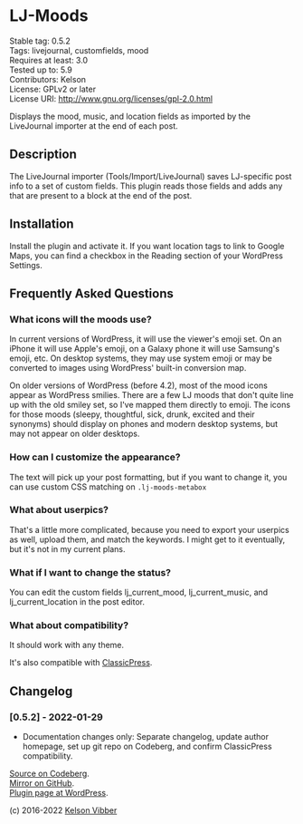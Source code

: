 # LJ-Moods

Stable tag: 0.5.2  
Tags: livejournal, customfields, mood  
Requires at least: 3.0  
Tested up to: 5.9  
Contributors: Kelson  
License: GPLv2 or later  
License URI: http://www.gnu.org/licenses/gpl-2.0.html

Displays the mood, music, and location fields as imported by the LiveJournal importer at the end of each post.

## Description

The LiveJournal importer (Tools/Import/LiveJournal) saves LJ-specific post info to a set of custom fields. This plugin reads those fields and adds any that are present to a block at the end of the post.

## Installation

Install the plugin and activate it. If you want location tags to link to Google Maps, you can find a checkbox in the Reading section of your WordPress Settings.

## Frequently Asked Questions

### What icons will the moods use?

In current versions of WordPress, it will use the viewer's emoji set. On an iPhone it will use Apple's emoji, on a Galaxy phone it will use Samsung's emoji, etc. On desktop systems, they may use system emoji or may be converted to images using WordPress' built-in conversion map.

On older versions of WordPress (before 4.2), most of the mood icons appear as WordPress smilies. There are a few LJ moods that don't quite line up with the old smiley set, so I've mapped them directly to emoji. The icons for those moods (sleepy, thoughtful, sick, drunk, excited and their synonyms) should display on phones and modern desktop systems, but may not appear on older desktops.

### How can I customize the appearance?

The text will pick up your post formatting, but if you want to change it, you can use custom CSS matching on `.lj-moods-metabox`

### What about userpics?

That's a little more complicated, because you need to export your userpics as well, upload them, and match the keywords. I might get to it eventually, but it's not in my current plans.

### What if I want to change the status?

You can edit the custom fields lj_current_mood, lj_current_music, and lj_current_location in the post editor.

### What about compatibility?

It should work with any theme.

It's also compatible with [ClassicPress](https://www.classicpress.net/).

## Changelog

### [0.5.2] - 2022-01-29
* Documentation changes only: Separate changelog, update author homepage, set up git repo on Codeberg, and confirm ClassicPress compatibility.

[Source on Codeberg](https://codeberg.org/kvibber/lj-moods).  
[Mirror on GitHub](https://github.com/kvibber/lj-moods).  
[Plugin page at WordPress](https://wordpress.org/plugins/lj-moods/).

(c) 2016-2022 [Kelson Vibber](https://kvibber.com/)
